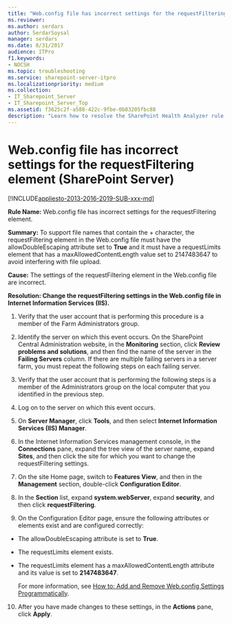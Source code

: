 ```yaml
---
title: "Web.config file has incorrect settings for the requestFiltering element (SharePoint Server)"
ms.reviewer: 
ms.author: serdars
author: SerdarSoysal
manager: serdars
ms.date: 8/31/2017
audience: ITPro
f1.keywords:
- NOCSH
ms.topic: troubleshooting
ms.service: sharepoint-server-itpro
ms.localizationpriority: medium
ms.collection:
- IT_Sharepoint_Server
- IT_Sharepoint_Server_Top
ms.assetid: f3625c2f-a588-422c-9fbe-0b83205fbc88
description: "Learn how to resolve the SharePoint Health Analyzer rule: Web.config file has incorrect settings for the requestFiltering element, for SharePoint Server."
---
```


# Web.config file has incorrect settings for the requestFiltering element (SharePoint Server)

[!INCLUDE[appliesto-2013-2016-2019-SUB-xxx-md](../includes/appliesto-2013-2016-2019-SUB-xxx-md.md)]
  
 **Rule Name:** Web.config file has incorrect settings for the requestFiltering element. 
  
 **Summary:** To support file names that contain the + character, the requestFiltering element in the Web.config file must have the allowDoubleEscaping attribute set to **True** and it must have a requestLimits element that has a maxAllowedContentLength value set to 2147483647 to avoid interfering with file upload. 
  
 **Cause:** The settings of the requestFiltering element in the Web.config file are incorrect. 
  
 **Resolution: Change the requestFiltering settings in the Web.config file in Internet Information Services (IIS).**
  
1. Verify that the user account that is performing this procedure is a member of the Farm Administrators group.
    
2. Identify the server on which this event occurs. On the SharePoint Central Administration website, in the **Monitoring** section, click **Review problems and solutions**, and then find the name of the server in the **Failing Servers** column. If there are multiple failing servers in a server farm, you must repeat the following steps on each failing server. 
    
3. Verify that the user account that is performing the following steps is a member of the Administrators group on the local computer that you identified in the previous step.
    
4. Log on to the server on which this event occurs.
    
5. On **Server Manager**, click **Tools**, and then select **Internet Information Services (IIS) Manager**.
    
6. In the Internet Information Services management console, in the **Connections** pane, expand the tree view of the server name, expand **Sites**, and then click the site for which you want to change the requestFiltering settings.
    
7. On the site Home page, switch to **Features View**, and then in the **Management** section, double-click **Configuration Editor**.
    
8. In the **Section** list, expand **system.webServer**, expand **security**, and then click **requestFiltering**.
    
9. On the Configuration Editor page, ensure the following attributes or elements exist and are configured correctly:
    
  - The allowDoubleEscaping attribute is set to **True**.
    
  - The requestLimits element exists.
    
  - The requestLimits element has a maxAllowedContentLength attribute and its value is set to **2147483647**.
    
    For more information, see [How to: Add and Remove Web.config Settings Programmatically](/previous-versions/office/developer/sharepoint-2010/bb861909(v=office.14)).
    
10. After you have made changes to these settings, in the **Actions** pane, click **Apply**.